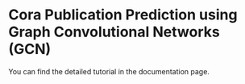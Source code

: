 # Cora Publication Prediction using Graph Convolutional Networks (GCN)

You can find the detailed tutorial in the documentation page.